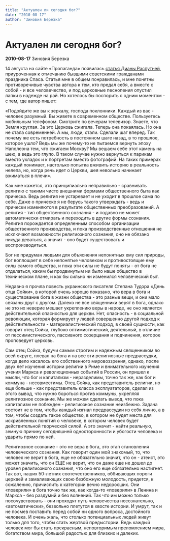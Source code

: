 ```yaml
---
title: "Актуален ли сегодня бог?"
date: "2010-08-17"
author: "Зиновия Березка"
---
```


# Актуален ли сегодня бог?

**2010-08-17** Зиновия Березка

14 августа на сайте «Пропаганда» появилась [статья Дианы Распутней](/2584.html), приуроченная к отмечанию бывшими советскими гражданами праздника Спаса. Статья мне в общем понравилась, и мне понятны противоречивые чувства автора к тем, кто предал себя, а вместе с собой - и все человечество, и под церковные песнопения опустил лапки в надежде на рай. Но хотелось бы поспорить с одним моментом - с тем, где автор пишет:

«Подойдите же вы к зеркалу, господа поклонники. Каждый из вас - человек разумный. Вы живете в современном обществе. Пользуетесь мобильным телефоном. Смотрите по вечерам телевизор. Знаете, что Земля круглая. За это Церковь сжигала. Теперь она покаялась. Но она не стала современней. А мы, люди, стали. Сделали шаг вперед. Так почему же есть потребность в постоянном шаге назад, в то прошлое, которое ушло? Ведь мы же почему-то не пытаемся вернуть эпоху Наполеона тем, что сжигаем Москву? Мы вешаем себе этот камень на шею, а ведь это глупо. В таком случае нужно вернуться к парикам вместо укладок и к портретам вместо фотографий. На таких примерах каждый понимает, настолько попытка вживить историю в реальность нелепа, но, когда речь идет о Церкви, шея невольно начинает вжиматься в плечи».

Как мне кажется, это принципиально неправильно - сравнивать религию с такими чисто внешними формами общественного быта как прическа. Ведь религия не устаревает и не уходит в прошлое сама по себе. Даже о прическе я не берусь такого утверждать - ведь и прически изменяются в результате общественных преобразований. А религия - тип общественного сознания - и подавно не может автоматически отмирать и переходить в другие формы сознания. Религия порождается определенным способом организации общественного производства, и пока производственные отношения не исключают возможности религиозного сознания, оно не обязано никуда деваться, а значит - оно будет существовать и воспроизводиться.

Бог не придуман людьми для объяснения непонятных ему сил природы, бог воплощает в себе непонятые человеком и противостоящие ему силы самого общества, и пока эти силы не будут поняты - от бога не отделаться, каким бы продвинутым ни было наше общество в техническом плане, и как бы сильно ни изменился человеческий быт.

Недавно я прочла повесть украинского писателя Степана Тудора «День отца Сойки», в которой очень хорошо показано, что вера в бога и существование бога в жизни общества - это разные вещи, и они мало связаны друг с другом. Далеко не все священники верят в бога, однако не это их неверие мешает укреплению веры в народе, не оно является действительной опасностью для церкви. Нет, опасность - в социальной революции, которая формирует у людей совершенно другой подход к действительности - материалистический подход, в своей сущности, как говорит отец Сойка, глубоко оптимистический, деятельный, в отличие от пессимистического, пассивного созерцания и подчинения, которое проповедует церковь.

Сам отец Сойка, будучи самым строгим и надежным священником во всей округе, плевал на бога и на все эти религиозные предрассудки, когда дело касалось его собственного мировоззрения, однако, после двух лет изучения истории религии в Риме и внимательного изучения учения Маркса и революционных событий в России, он пришел к мысли, что бог и капитализм - неразделимы, точно так же, как бог и коммуна - несовместимы. Отец Сойка, как представитель религии, но еще больше - как представитель класса эксплуататоров, сделал из этого вывод, что нужно бороться против коммуны, укрепляя религиозное сознание. Мы же можем сделать вывод, что пока капитализм не побежден - религиозное сознание неизбежно. Задача состоит не в том, чтобы каждый изгнал предрассудки из себя лично, а в том, чтобы создать такое общество, в котором не будет места для искривленных понятий о человеке, в котором человек будет действительной творческой силой. А это значит - найти реальную, земную причину сегодняшней односторонности и убогости человека и ударить прямо по ней.

Религиозное сознание - это не вера в бога, это этап становления человеческого сознания. Как говорит один мой знакомый, то, что человек не верит в бога, еще не обязательно значит, что он - атеист, это может значить, что он ЕЩЕ не верит, что он даже еще не дошел до уровня религиозного сознания, что оно его еще обязательно настигнет. Так вот, наших 50-летних соотечественников, оббивающих пороги церквей и замаливающих свою безбожную молодость, придется, к сожалению, причислить к категории вечно недоросших. Они «поверили» в бога точно так же, как когда-то «поверили» в Ленина и Маркса - без раздумий и без волнений. Так что им можно только посочувствовать - они проходят путь человечества несознательно, «автоматически», безвольно плетутся в хвосте истории. И умрут, так и не посмев поставить перед собой ни одного вопроса, достойного человека. И очень жаль, что столько потенциальных людей живут только для того, чтобы стать жертвой предыстории. Ведь каждый человек мог бы стать прекрасным, неповторимым преломлением мира, богатством мира, большой радостью для близких и далеких.
